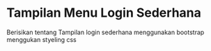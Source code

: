 # Tampilan Menu Login Sederhana
Berisikan tentang Tampilan login sederhana
menggunakan bootstrap
menggukan styeling css
